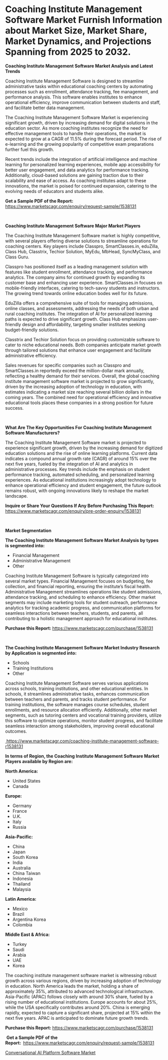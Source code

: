 <p><h1>Coaching Institute Management Software Market Furnish Information about Market Size, Market Share, Market Dynamics, and Projections Spanning from 2025 to 2032.</h1></p><p><strong>Coaching Institute Management Software Market Analysis and Latest Trends</strong></p>
<p><p>Coaching Institute Management Software is designed to streamline administrative tasks within educational coaching centers by automating processes such as enrollment, attendance tracking, fee management, and performance analysis. This software enables institutes to enhance operational efficiency, improve communication between students and staff, and facilitate better data management.</p><p>The Coaching Institute Management Software Market is experiencing significant growth, driven by increasing demand for digital solutions in the education sector. As more coaching institutes recognize the need for effective management tools to handle their operations, the market is expected to grow at a CAGR of 11.5% during the forecast period. The rise of e-learning and the growing popularity of competitive exam preparations further fuel this growth.</p><p>Recent trends include the integration of artificial intelligence and machine learning for personalized learning experiences, mobile app accessibility for better user engagement, and data analytics for performance tracking. Additionally, cloud-based solutions are gaining traction due to their scalability and ease of access. As coaching institutes adapt to these innovations, the market is poised for continued expansion, catering to the evolving needs of educators and students alike.</p></p>
<p><strong>Get a Sample PDF of the Report:&nbsp;</strong> <a href="https://www.marketscagr.com/enquiry/request-sample/1538131?utm_campaign=3271&utm_medium=2&utm_source=Github&utm_content=ia&utm_term=10032025&utm_id=coaching-institute-management-software">https://www.marketscagr.com/enquiry/request-sample/1538131</a></p>
<p>&nbsp;</p>
<p><strong>Coaching Institute Management Software Major Market Players</strong></p>
<p><p>The Coaching Institute Management Software market is highly competitive, with several players offering diverse solutions to streamline operations for coaching centers. Key players include Classpro, SmartClasses.in, eduZilla, Class Hub, Classtrix, Techior Solution, MyEdu, MbHead, SyncMyClass, and Class Guru.</p><p>Classpro has positioned itself as a leading management solution with features like student enrollment, attendance tracking, and performance analytics. The company aims for continued growth by expanding its customer base and enhancing user experience. SmartClasses.in focuses on mobile-friendly interfaces, catering to tech-savvy students and instructors. The growing trend towards online education bodes well for its future.</p><p>EduZilla offers a comprehensive suite of tools for managing admissions, online classes, and assessments, addressing the needs of both urban and rural coaching institutes. The integration of AI for personalized learning paths is expected to drive significant growth. Class Hub emphasizes user-friendly design and affordability, targeting smaller institutes seeking budget-friendly solutions.</p><p>Classtrix and Techior Solution focus on providing customizable software to cater to niche educational needs. Both companies anticipate market growth through tailored solutions that enhance user engagement and facilitate administrative efficiency.</p><p>Sales revenues for specific companies such as Classpro and SmartClasses.in reportedly exceed the million-dollar mark annually, reflecting a healthy demand for their services. Overall, the global coaching institute management software market is projected to grow significantly, driven by the increasing adoption of technology in education, with estimates indicating a market size reaching several billion dollars in the coming years. The combined need for operational efficiency and innovative educational tools places these companies in a strong position for future success.</p></p>
<p>&nbsp;</p>
<p><strong>What Are The Key Opportunities For Coaching Institute Management Software Manufacturers?</strong></p>
<p><p>The Coaching Institute Management Software market is projected to experience significant growth, driven by the increasing demand for digitized education solutions and the rise of online learning platforms. Current data indicates a compound annual growth rate (CAGR) of around 15% over the next five years, fueled by the integration of AI and analytics in administrative processes. Key trends include the emphasis on student performance tracking, automated scheduling, and personalized learning experiences. As educational institutions increasingly adopt technology to enhance operational efficiency and student engagement, the future outlook remains robust, with ongoing innovations likely to reshape the market landscape.</p></p>
<p><strong>Inquire or Share Your Questions If Any Before Purchasing This Report:</strong> <a href="https://www.marketscagr.com/enquiry/pre-order-enquiry/1538131?utm_campaign=3271&utm_medium=2&utm_source=Github&utm_content=ia&utm_term=10032025&utm_id=coaching-institute-management-software">https://www.marketscagr.com/enquiry/pre-order-enquiry/1538131</a></p>
<p>&nbsp;</p>
<p><strong>Market Segmentation</strong></p>
<p><strong>The Coaching Institute Management Software Market Analysis by types is segmented into:</strong></p>
<p><ul><li>Financial Management</li><li>Administrative Management</li><li>Other</li></ul></p>
<p><p>Coaching Institute Management Software is typically categorized into several market types. Financial Management focuses on budgeting, fee collection, and financial reporting, ensuring the institute’s fiscal health. Administrative Management streamlines operations like student admissions, attendance tracking, and scheduling to enhance efficiency. Other market segments may include marketing tools for student outreach, performance analytics for tracking academic progress, and communication platforms for seamless interactions between teachers, students, and parents, all contributing to a holistic management approach for educational institutes.</p></p>
<p><strong>Purchase this Report:&nbsp;</strong><a href="https://www.marketscagr.com/purchase/1538131?utm_campaign=3271&utm_medium=2&utm_source=Github&utm_content=ia&utm_term=10032025&utm_id=coaching-institute-management-software">https://www.marketscagr.com/purchase/1538131</a></p>
<p>&nbsp;</p>
<p><strong>The Coaching Institute Management Software Market Industry Research by Application is segmented into:</strong></p>
<p><ul><li>Schools</li><li>Training Institutions</li><li>Other</li></ul></p>
<p><p>Coaching Institute Management Software serves various applications across schools, training institutions, and other educational entities. In schools, it streamlines administrative tasks, enhances communication between teachers and parents, and tracks student performance. For training institutions, the software manages course schedules, student enrollments, and resource allocation efficiently. Additionally, other market segments, such as tutoring centers and vocational training providers, utilize this software to optimize operations, monitor student progress, and facilitate seamless interaction among stakeholders, improving overall educational outcomes.</p></p>
<p><a href="https://www.marketscagr.com/coaching-institute-management-software-r1538131?utm_campaign=3271&utm_medium=2&utm_source=Github&utm_content=ia&utm_term=10032025&utm_id=coaching-institute-management-software">&nbsp;https://www.marketscagr.com/coaching-institute-management-software-r1538131</a></p>
<p><strong>In terms of Region, the Coaching Institute Management Software Market Players available by Region are:</strong></p>
<p>
    <p> <strong> North America: </strong>
        <ul>
            <li>United States</li>
            <li>Canada</li>
        </ul>
        </p> 
    <p> <strong> Europe: </strong>
        <ul>
            <li>Germany</li>
            <li>France</li>
            <li>U.K.</li>
            <li>Italy</li>
            <li>Russia</li>
        </ul>
        </p> 
    <p> <strong> Asia-Pacific: </strong>
        <ul>
            <li>China</li>
            <li>Japan</li>
            <li>South Korea</li>
            <li>India</li>
            <li>Australia</li>
            <li>China Taiwan</li>
            <li>Indonesia</li>
            <li>Thailand</li>
            <li>Malaysia</li>
        </ul>
        </p> 
    <p> <strong> Latin America: </strong>
        <ul>
            <li>Mexico</li>
            <li>Brazil</li>
            <li>Argentina Korea</li>
            <li>Colombia</li>
        </ul>
        </p> 
    <p> <strong> Middle East & Africa: </strong>
        <ul>
            <li>Turkey</li>
            <li>Saudi</li>
            <li>Arabia</li>
            <li>UAE</li>
            <li>Korea</li>
        </ul>
    </p>
    </p>
<p><p>The coaching institute management software market is witnessing robust growth across various regions, driven by increasing adoption of technology in education. North America leads the market, holding a share of approximately 35%, attributed to advanced technological infrastructure. Asia-Pacific (APAC) follows closely with around 30% share, fueled by a rising number of educational institutions. Europe accounts for about 25%, while the USA specifically contributes around 20%. China is emerging rapidly, expected to capture a significant share, projected at 15% within the next five years. APAC is anticipated to dominate future growth trends.</p></p>
<p><strong>Purchase this Report: </strong><a href="https://www.marketscagr.com/purchase/1538131?utm_campaign=3271&utm_medium=2&utm_source=Github&utm_content=ia&utm_term=10032025&utm_id=coaching-institute-management-software">https://www.marketscagr.com/purchase/1538131</a></p>
<p>&nbsp;<strong>Get a Sample PDF of the Report:&nbsp;&nbsp;</strong><a href="https://www.marketscagr.com/enquiry/request-sample/1538131?utm_campaign=3271&utm_medium=2&utm_source=Github&utm_content=ia&utm_term=10032025&utm_id=coaching-institute-management-software">https://www.marketscagr.com/enquiry/request-sample/1538131</a></p>
<p><strong></strong></p>
<p><p><a href="https://github.com/shamstirroc7/Market-Research-Report-List-1/blob/main/conversational-ai-platform-software-market.md?utm_campaign=3271&utm_medium=2&utm_source=Github&utm_content=ia&utm_term=10032025&utm_id=coaching-institute-management-software">Conversational AI Platform Software Market</a></p></p>